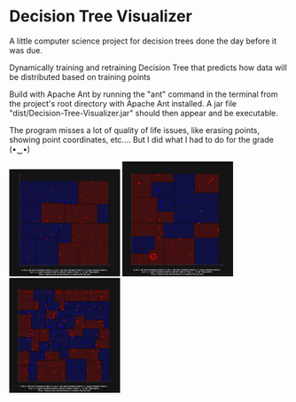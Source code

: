 
# Decision Tree Visualizer

A little computer science project for decision trees done the day before it was due.

Dynamically training and retraining Decision Tree that predicts how data will be distributed based on training points

Build with Apache Ant by running the "ant" command in the terminal from the project's root directory with Apache Ant installed. A jar file "dist/Decision-Tree-Visualizer.jar" should then appear and be executable.

The program misses a lot of quality of life issues, like erasing points, showing point coordinates, etc.... But I did what I had to do for the grade (•‿•)

![Training](readme/dt_1.png)
![Training](readme/dt_2.png)
![Overtraining](readme/dt_3.png)
